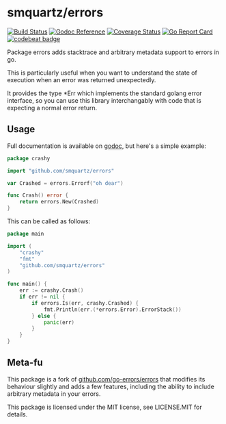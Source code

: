 smquartz/errors
================

[![Build Status](https://travis-ci.org/smquartz/errors.svg?branch=master)](https://travis-ci.org/smquartz/errors)
[![Godoc Reference](https://godoc.org/github.com/smquartz/errors?status.svg)](https://godoc.org/github.com/smquartz/errors)
[![Coverage Status](https://coveralls.io/repos/github/smquartz/errors/badge.svg?branch=master)](https://coveralls.io/github/smquartz/errors?branch=master)
[![Go Report Card](https://goreportcard.com/badge/github.com/smquartz/errors)](https://goreportcard.com/report/github.com/smquartz/errors)
[![codebeat badge](https://codebeat.co/badges/b4e83d02-a632-4bb8-aa1d-4f3f079a319e)](https://codebeat.co/projects/github-com-smquartz-errors-master)

Package errors adds stacktrace and arbitrary metadata support to errors in go.

This is particularly useful when you want to understand the state of execution
when an error was returned unexpectedly.

It provides the type \*Err which implements the standard golang error
interface, so you can use this library interchangably with code that is
expecting a normal error return.

Usage
-----

Full documentation is available on
[godoc](https://godoc.org/github.com/smquartz/errors), but here's a simple
example:

```go
package crashy

import "github.com/smquartz/errors"

var Crashed = errors.Errorf("oh dear")

func Crash() error {
    return errors.New(Crashed)
}
```

This can be called as follows:

```go
package main

import (
    "crashy"
    "fmt"
    "github.com/smquartz/errors"
)

func main() {
    err := crashy.Crash()
    if err != nil {
        if errors.Is(err, crashy.Crashed) {
            fmt.Println(err.(*errors.Error).ErrorStack())
        } else {
            panic(err)
        }
    }
}
```

Meta-fu
-------

This package is a fork of [github.com/go-errors/errors](https://github.com/go-errors/errors) that modifies
its behaviour slightly and adds a few features, including the ability
to include arbitrary metadata in your errors.

This package is licensed under the MIT license, see LICENSE.MIT for details.
